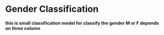 # Gender Classification
#### this is small classification model for classify the gender M or F depends on three column 